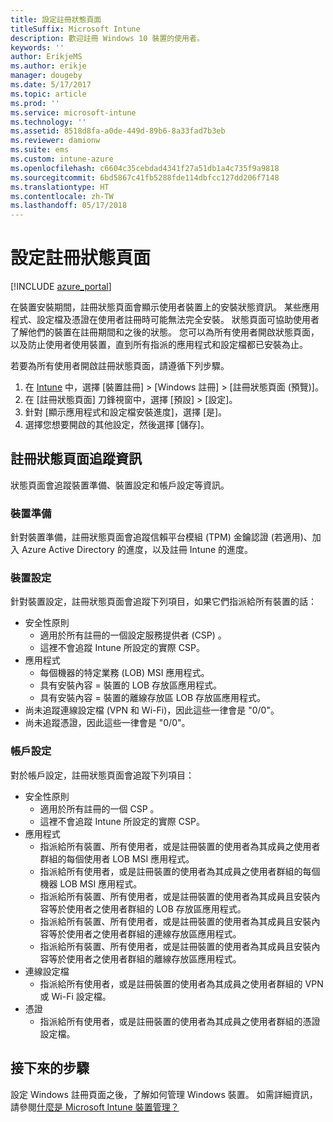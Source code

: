 ```yaml
---
title: 設定註冊狀態頁面
titleSuffix: Microsoft Intune
description: 歡迎註冊 Windows 10 裝置的使用者。
keywords: ''
author: ErikjeMS
ms.author: erikje
manager: dougeby
ms.date: 5/17/2017
ms.topic: article
ms.prod: ''
ms.service: microsoft-intune
ms.technology: ''
ms.assetid: 8518d8fa-a0de-449d-89b6-8a33fad7b3eb
ms.reviewer: damionw
ms.suite: ems
ms.custom: intune-azure
ms.openlocfilehash: c6604c35cebdad4341f27a51db1a4c735f9a9818
ms.sourcegitcommit: 6bd5867c41fb5288fde114dbfcc127dd206f7148
ms.translationtype: HT
ms.contentlocale: zh-TW
ms.lasthandoff: 05/17/2018
---
```

# <a name="set-up-an-enrollment-status-page"></a>設定註冊狀態頁面
 
[!INCLUDE [azure_portal](./includes/azure_portal.md)]
 
在裝置安裝期間，註冊狀態頁面會顯示使用者裝置上的安裝狀態資訊。 某些應用程式、設定檔及憑證在使用者註冊時可能無法完全安裝。 狀態頁面可協助使用者了解他們的裝置在註冊期間和之後的狀態。 您可以為所有使用者開啟狀態頁面，以及防止使用者使用裝置，直到所有指派的應用程式和設定檔都已安裝為止。
 
若要為所有使用者開啟註冊狀態頁面，請遵循下列步驟。
 
1.  在 [Intune](https://aka.ms/intuneportal) 中，選擇 [裝置註冊] > [Windows 註冊] > [註冊狀態頁面 (預覽)]。
2.  在 [註冊狀態頁面] 刀鋒視窗中，選擇 [預設] > [設定]。
3.  針對 [顯示應用程式和設定檔安裝進度]，選擇 [是]。
4.  選擇您想要開啟的其他設定，然後選擇 [儲存]。
 
## <a name="enrollment-status-page-tracking-information"></a>註冊狀態頁面追蹤資訊

狀態頁面會追蹤裝置準備、裝置設定和帳戶設定等資訊。

### <a name="device-preparation"></a>裝置準備

針對裝置準備，註冊狀態頁面會追蹤信賴平台模組 (TPM) 金鑰認證 (若適用)、加入 Azure Active Directory 的進度，以及註冊 Intune 的進度。

### <a name="device-setup"></a>裝置設定

針對裝置設定，註冊狀態頁面會追蹤下列項目，如果它們指派給所有裝置的話：
- 安全性原則
    - 適用於所有註冊的一個設定服務提供者 (CSP) 。
    - 這裡不會追蹤 Intune 所設定的實際 CSP。
- 應用程式
    - 每個機器的特定業務 (LOB) MSI 應用程式。
    - 具有安裝內容 = 裝置的 LOB 存放區應用程式。
    - 具有安裝內容 = 裝置的離線存放區 LOB 存放區應用程式。
- 尚未追蹤連線設定檔 (VPN 和 Wi-Fi)，因此這些一律會是 "0/0"。
- 尚未追蹤憑證，因此這些一律會是 "0/0"。

### <a name="account-setup"></a>帳戶設定
對於帳戶設定，註冊狀態頁面會追蹤下列項目：
- 安全性原則
    - 適用於所有註冊的一個 CSP 。
    - 這裡不會追蹤 Intune 所設定的實際 CSP。
- 應用程式
    - 指派給所有裝置、所有使用者，或是註冊裝置的使用者為其成員之使用者群組的每個使用者 LOB MSI 應用程式。
    - 指派給所有使用者，或是註冊裝置的使用者為其成員之使用者群組的每個機器 LOB MSI 應用程式。
    - 指派給所有裝置、所有使用者，或是註冊裝置的使用者為其成員且安裝內容等於使用者之使用者群組的 LOB 存放區應用程式。
    - 指派給所有裝置、所有使用者，或是註冊裝置的使用者為其成員且安裝內容等於使用者之使用者群組的連線存放區應用程式。
    - 指派給所有裝置、所有使用者，或是註冊裝置的使用者為其成員且安裝內容等於使用者之使用者群組的離線存放區應用程式。
- 連線設定檔
    - 指派給所有使用者，或是註冊裝置的使用者為其成員之使用者群組的 VPN 或 Wi-Fi 設定檔。
- 憑證
    - 指派給所有使用者，或是註冊裝置的使用者為其成員之使用者群組的憑證設定檔。

## <a name="next-steps"></a>接下來的步驟
設定 Windows 註冊頁面之後，了解如何管理 Windows 裝置。 如需詳細資訊，請參閱[什麼是 Microsoft Intune 裝置管理？](https://docs.microsoft.com/intune/device-management)